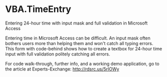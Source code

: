 # VBA.TimeEntry
Entering 24-hour time with input mask and full validation in Microsoft Access

Entering time in Microsoft Access can be difficult. An input mask often bothers users more than helping them and won't catch all typing errors.
This form with code-behind shows how to create a textbox for 24-hour time input with full validation politely catching all errors. 

For code walk-through, further info, and a working demo application, go to the article at Experts-Exchange: http://rdsrc.us/5rIOWy

